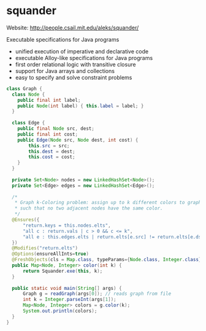 squander
========

Website: http://people.csail.mit.edu/aleks/squander/

Executable specifications for Java programs

  * unified execution of imperative and declarative code
  * executable Alloy-like specifications for Java programs
  * first order relational logic with transitive closure
  * support for Java arrays and collections
  * easy to specify and solve constraint problems
  
```java
class Graph {
  class Node {
    public final int label;
    public Node(int label) { this.label = label; }
  }
  
  class Edge {
    public final Node src, dest;
    public final int cost;
    public Edge(Node src, Node dest, int cost) {
        this.src = src;
        this.dest = dest;
        this.cost = cost;
    } 
  }
  
  private Set<Node> nodes = new LinkedHashSet<Node>();
  private Set<Edge> edges = new LinkedHashSet<Edge>();
  
  /*
   * Graph k-Coloring problem: assign up to k different colors to graph nodes
   * such that no two adjacent nodes have the same color.
   */
  @Ensures({
      "return.keys = this.nodes.elts", 
      "all c : return.vals | c > 0 && c <= k",
      "all e : this.edges.elts | return.elts[e.src] != return.elts[e.dst]"
  })
  @Modifies("return.elts")
  @Options(ensureAllInts=true)
  @FreshObjects(cls = Map.class, typeParams={Node.class, Integer.class}, num = 1)
  public Map<Node, Integer> color(int k) {
      return Squander.exe(this, k);
  }
    
  public static void main(String[] args) {
      Graph g = readGraph(args[0]); // reads graph from file
      int k = Integer.parseInt(args[1]);
      Map<Node, Integer> colors = g.color(k);
      System.out.println(colors);
  }  
}
```  
